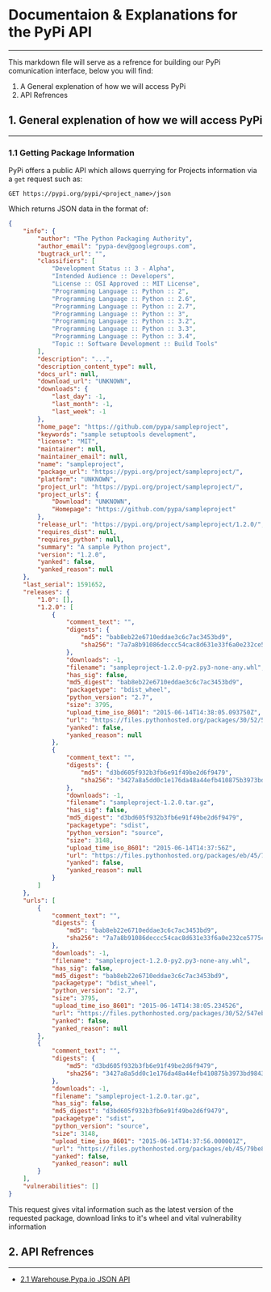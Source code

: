 # Documentaion & Explanations for the PyPi API
---
This markdown file will serve as a refrence for building our PyPi comunication interface, below you will find:

1. A General explenation of how we will access PyPi
2. API Refrences


## 1. General explenation of how we will access PyPi
---
### 1.1 Getting Package Information

PyPi offers a public API which allows querrying for Projects information via a `get` request such as:

```GET https://pypi.org/pypi/<project_name>/json```

Which returns JSON data in the format of:

```JSON
{
    "info": {
        "author": "The Python Packaging Authority",
        "author_email": "pypa-dev@googlegroups.com",
        "bugtrack_url": "",
        "classifiers": [
            "Development Status :: 3 - Alpha",
            "Intended Audience :: Developers",
            "License :: OSI Approved :: MIT License",
            "Programming Language :: Python :: 2",
            "Programming Language :: Python :: 2.6",
            "Programming Language :: Python :: 2.7",
            "Programming Language :: Python :: 3",
            "Programming Language :: Python :: 3.2",
            "Programming Language :: Python :: 3.3",
            "Programming Language :: Python :: 3.4",
            "Topic :: Software Development :: Build Tools"
        ],
        "description": "...",
        "description_content_type": null,
        "docs_url": null,
        "download_url": "UNKNOWN",
        "downloads": {
            "last_day": -1,
            "last_month": -1,
            "last_week": -1
        },
        "home_page": "https://github.com/pypa/sampleproject",
        "keywords": "sample setuptools development",
        "license": "MIT",
        "maintainer": null,
        "maintainer_email": null,
        "name": "sampleproject",
        "package_url": "https://pypi.org/project/sampleproject/",
        "platform": "UNKNOWN",
        "project_url": "https://pypi.org/project/sampleproject/",
        "project_urls": {
            "Download": "UNKNOWN",
            "Homepage": "https://github.com/pypa/sampleproject"
        },
        "release_url": "https://pypi.org/project/sampleproject/1.2.0/",
        "requires_dist": null,
        "requires_python": null,
        "summary": "A sample Python project",
        "version": "1.2.0",
        "yanked": false,
        "yanked_reason": null
    },
    "last_serial": 1591652,
    "releases": {
        "1.0": [],
        "1.2.0": [
            {
                "comment_text": "",
                "digests": {
                    "md5": "bab8eb22e6710eddae3c6c7ac3453bd9",
                    "sha256": "7a7a8b91086deccc54cac8d631e33f6a0e232ce5775c6be3dc44f86c2154019d"
                },
                "downloads": -1,
                "filename": "sampleproject-1.2.0-py2.py3-none-any.whl",
                "has_sig": false,
                "md5_digest": "bab8eb22e6710eddae3c6c7ac3453bd9",
                "packagetype": "bdist_wheel",
                "python_version": "2.7",
                "size": 3795,
                "upload_time_iso_8601": "2015-06-14T14:38:05.093750Z",
                "url": "https://files.pythonhosted.org/packages/30/52/547eb3719d0e872bdd6fe3ab60cef92596f95262e925e1943f68f840df88/sampleproject-1.2.0-py2.py3-none-any.whl",
                "yanked": false,
                "yanked_reason": null
            },
            {
                "comment_text": "",
                "digests": {
                    "md5": "d3bd605f932b3fb6e91f49be2d6f9479",
                    "sha256": "3427a8a5dd0c1e176da48a44efb410875b3973bd9843403a0997e4187c408dc1"
                },
                "downloads": -1,
                "filename": "sampleproject-1.2.0.tar.gz",
                "has_sig": false,
                "md5_digest": "d3bd605f932b3fb6e91f49be2d6f9479",
                "packagetype": "sdist",
                "python_version": "source",
                "size": 3148,
                "upload_time_iso_8601": "2015-06-14T14:37:56Z",
                "url": "https://files.pythonhosted.org/packages/eb/45/79be82bdeafcecb9dca474cad4003e32ef8e4a0dec6abbd4145ccb02abe1/sampleproject-1.2.0.tar.gz",
                "yanked": false,
                "yanked_reason": null
            }
        ]
    },
    "urls": [
        {
            "comment_text": "",
            "digests": {
                "md5": "bab8eb22e6710eddae3c6c7ac3453bd9",
                "sha256": "7a7a8b91086deccc54cac8d631e33f6a0e232ce5775c6be3dc44f86c2154019d"
            },
            "downloads": -1,
            "filename": "sampleproject-1.2.0-py2.py3-none-any.whl",
            "has_sig": false,
            "md5_digest": "bab8eb22e6710eddae3c6c7ac3453bd9",
            "packagetype": "bdist_wheel",
            "python_version": "2.7",
            "size": 3795,
            "upload_time_iso_8601": "2015-06-14T14:38:05.234526",
            "url": "https://files.pythonhosted.org/packages/30/52/547eb3719d0e872bdd6fe3ab60cef92596f95262e925e1943f68f840df88/sampleproject-1.2.0-py2.py3-none-any.whl",
            "yanked": false,
            "yanked_reason": null
        },
        {
            "comment_text": "",
            "digests": {
                "md5": "d3bd605f932b3fb6e91f49be2d6f9479",
                "sha256": "3427a8a5dd0c1e176da48a44efb410875b3973bd9843403a0997e4187c408dc1"
            },
            "downloads": -1,
            "filename": "sampleproject-1.2.0.tar.gz",
            "has_sig": false,
            "md5_digest": "d3bd605f932b3fb6e91f49be2d6f9479",
            "packagetype": "sdist",
            "python_version": "source",
            "size": 3148,
            "upload_time_iso_8601": "2015-06-14T14:37:56.000001Z",
            "url": "https://files.pythonhosted.org/packages/eb/45/79be82bdeafcecb9dca474cad4003e32ef8e4a0dec6abbd4145ccb02abe1/sampleproject-1.2.0.tar.gz",
            "yanked": false,
            "yanked_reason": null
        }
    ],
    "vulnerabilities": []
}
```

This request gives vital information such as the latest version of the requested package, download links to it's wheel and vital vulnerability information


## 2. API Refrences
---

- [2.1 Warehouse.Pypa.io JSON API](https://warehouse.pypa.io/api-reference/json.html)